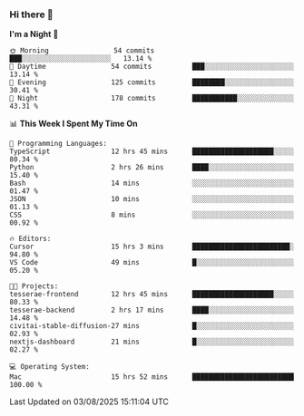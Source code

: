 ### Hi there 👋

<!--
**ALiersEL/ALiersEL** is a ✨ _special_ ✨ repository because its `README.md` (this file) appears on your GitHub profile.

Here are some ideas to get you started:

- 🔭 I’m currently working on ...
- 🌱 I’m currently learning ...
- 👯 I’m looking to collaborate on ...
- 🤔 I’m looking for help with ...
- 💬 Ask me about ...
- 📫 How to reach me: ...
- 😄 Pronouns: ...
- ⚡ Fun fact: ...
-->

<!--START_SECTION:waka-->
**I'm a Night 🦉** 

```text
🌞 Morning                54 commits          ███░░░░░░░░░░░░░░░░░░░░░░   13.14 % 
🌆 Daytime                54 commits          ███░░░░░░░░░░░░░░░░░░░░░░   13.14 % 
🌃 Evening                125 commits         ████████░░░░░░░░░░░░░░░░░   30.41 % 
🌙 Night                  178 commits         ███████████░░░░░░░░░░░░░░   43.31 % 
```


📊 **This Week I Spent My Time On** 

```text
💬 Programming Languages: 
TypeScript               12 hrs 45 mins      ████████████████████░░░░░   80.34 % 
Python                   2 hrs 26 mins       ████░░░░░░░░░░░░░░░░░░░░░   15.40 % 
Bash                     14 mins             ░░░░░░░░░░░░░░░░░░░░░░░░░   01.47 % 
JSON                     10 mins             ░░░░░░░░░░░░░░░░░░░░░░░░░   01.13 % 
CSS                      8 mins              ░░░░░░░░░░░░░░░░░░░░░░░░░   00.92 % 

🔥 Editors: 
Cursor                   15 hrs 3 mins       ████████████████████████░   94.80 % 
VS Code                  49 mins             █░░░░░░░░░░░░░░░░░░░░░░░░   05.20 % 

🐱‍💻 Projects: 
tesserae-frontend        12 hrs 45 mins      ████████████████████░░░░░   80.33 % 
tesserae-backend         2 hrs 17 mins       ████░░░░░░░░░░░░░░░░░░░░░   14.48 % 
civitai-stable-diffusion-27 mins             █░░░░░░░░░░░░░░░░░░░░░░░░   02.93 % 
nextjs-dashboard         21 mins             █░░░░░░░░░░░░░░░░░░░░░░░░   02.27 % 

💻 Operating System: 
Mac                      15 hrs 52 mins      █████████████████████████   100.00 % 
```


 Last Updated on 03/08/2025 15:11:04 UTC
<!--END_SECTION:waka-->

